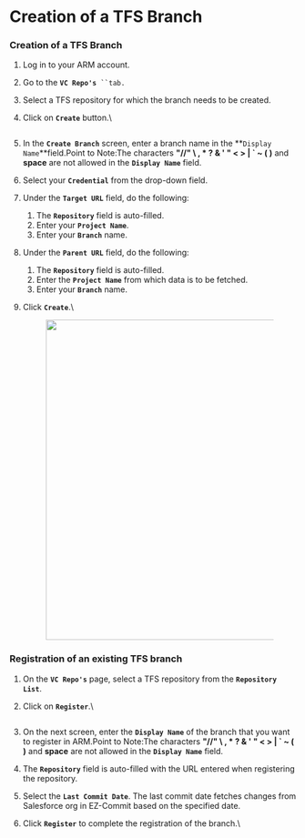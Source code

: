 # Creation of a TFS Branch

### Creation of a TFS Branch <a href="#creation-of-a-tfs-branch" id="creation-of-a-tfs-branch"></a>

1. Log in to your ARM account.
2. Go to the **`VC Repo's`**` ``tab.`
3. Select a TFS repository for which the branch needs to be created.
4.  Click on **`Create`** button.\


    <figure><img src="https://cdn.document360.io/8711f4e7-c040-4616-aac9-d947f87e4619/Images/Documentation/image-1677743406990.png" alt=""><figcaption></figcaption></figure>
5. In the **`Create Branch`** screen, enter a branch name in the **`Display Name`**field.Point to Note:The characters **"//" \ , \* ? & ' " < > | \` \~ ( )** and **space** are not allowed in the **`Display Name`** field.
6. Select your **`Credential`** from the drop-down field.
7. Under the **`Target URL`** field, do the following:
   1. The **`Repository`** field is auto-filled.
   2. Enter your **`Project Name`**.
   3. Enter your **`Branch`** name.
8. Under the **`Parent URL`** field, do the following:
   1. The **`Repository`** field is auto-filled.
   2. Enter the **`Project Name`** from which data is to be fetched.
   3. Enter your **`Branch`** name.
9.  Click **`Create`**.\


    <figure><img src="https://cdn.document360.io/8711f4e7-c040-4616-aac9-d947f87e4619/Images/Documentation/image-1677743479516.png" alt="" width="563"><figcaption></figcaption></figure>

### Registration of an existing TFS branch <a href="#registration-of-an-existing-tfs-branch" id="registration-of-an-existing-tfs-branch"></a>

1. On the **`VC Repo's`** page, select a TFS repository from the **`Repository List`**.
2.  Click on **`Register`**.\


    <figure><img src="https://cdn.document360.io/8711f4e7-c040-4616-aac9-d947f87e4619/Images/Documentation/image-1677743540438.png" alt=""><figcaption></figcaption></figure>
3. On the next screen, enter the **`Display Name`** of the branch that you want to register in ARM.Point to Note:The characters **"//" \ , \* ? & ' " < > | \` \~ ( )** and **space** are not allowed in the **`Display Name`** field.
4. The **`Repository`** field is auto-filled with the URL entered when registering the repository.
5. Select the **`Last Commit Date`**. The last commit date fetches changes from Salesforce org in EZ-Commit based on the specified date.
6.  Click **`Register`** to complete the registration of the branch.\


    <figure><img src="https://cdn.document360.io/8711f4e7-c040-4616-aac9-d947f87e4619/Images/Documentation/image-1677743591460.png" alt=""><figcaption></figcaption></figure>
